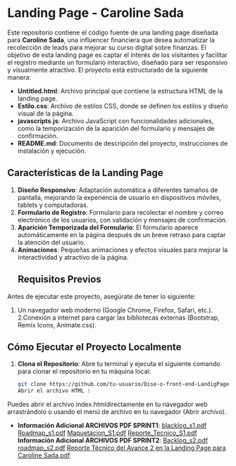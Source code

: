 # Landing Page - Caroline Sada

Este repositorio contiene el código fuente de una landing page diseñada para **Caroline Sada**, una influencer financiera que desea automatizar la recolección de leads para mejorar su curso digital sobre finanzas. El objetivo de esta landing page es captar el interés de los visitantes y facilitar el registro mediante un formulario interactivo, diseñado para ser responsivo y visualmente atractivo.
El proyecto está estructurado de la siguiente manera:
- **Untitled.html**: Archivo principal que contiene la estructura HTML de la landing page.
- **Estilo.css**: Archivo de estilos CSS, donde se definen los estilos y diseño visual de la página.
- **javascripts.js**: Archivo JavaScript con funcionalidades adicionales, como la temporización de la aparición del formulario y mensajes de confirmación.
- **README.md**: Documento de descripción del proyecto, instrucciones de instalación y ejecución.
## Características de la Landing Page
1. **Diseño Responsivo**: Adaptación automática a diferentes tamaños de pantalla, mejorando la experiencia de usuario en dispositivos móviles, tablets y computadoras.
2. **Formulario de Registro**: Formulario para recolectar el nombre y correo electrónico de los usuarios, con validación y mensajes de confirmación.
3. **Aparición Temporizada del Formulario**: El formulario aparece automáticamente en la página después de un breve retraso para captar la atención del usuario.
4. **Animaciones**: Pequeñas animaciones y efectos visuales para mejorar la interactividad y atractivo de la página.
   ## Requisitos Previos
Antes de ejecutar este proyecto, asegúrate de tener lo siguiente:
1. Un navegador web moderno (Google Chrome, Firefox, Safari, etc.).
2.Conexión a internet para cargar las bibliotecas externas (Bootstrap, Remix Icons, Animate.css).
## Cómo Ejecutar el Proyecto Localmente
1. **Clona el Repositorio**: Abre tu terminal y ejecuta el siguiente comando para clonar el repositorio en tu máquina local:
   ```bash
   git clone https://github.com/tu-usuario/Dise-o-front-end-LandigPage.git
   Abrir el archivo HTML :
Puedes abrir el archivo index.htmldirectamente en tu navegador web arrastrándolo o usando el menú de archivo en tu navegador (Abrir archivo).
   
- **Información Adicional ARCHIVOS PDF SPRINT1**:
[blacklog_s1.pdf](https://github.com/user-attachments/files/17610499/blacklog_s1.pdf)
[Roadmap_s1.pdf](https://github.com/user-attachments/files/17610510/Roadmap_s1.pdf)
[Maquetacion_S1.pdf](https://github.com/user-attachments/files/17610511/Maquetacion_S1.pdf)
[Reporte_Tecnico_S1.pdf](https://github.com/user-attachments/files/17610512/Reporte_Tecnico_S1.pdf)
 **Información Adicional ARCHIVOS PDF SPRINT2**:
  [Backlog_s2.pdf](https://github.com/user-attachments/files/17610515/Backlog_s2.pdf)
[roadmap_s2.pdf](https://github.com/user-attachments/files/17610514/roadmap_s2.pdf)
[Reporte Técnico del Avance 2 en la Landing Page para Caroline Sada.pdf](https://github.com/user-attachments/files/17610513/Reporte.Tecnico.del.Avance.2.en.la.Landing.Page.para.Caroline.Sada.pdf)
